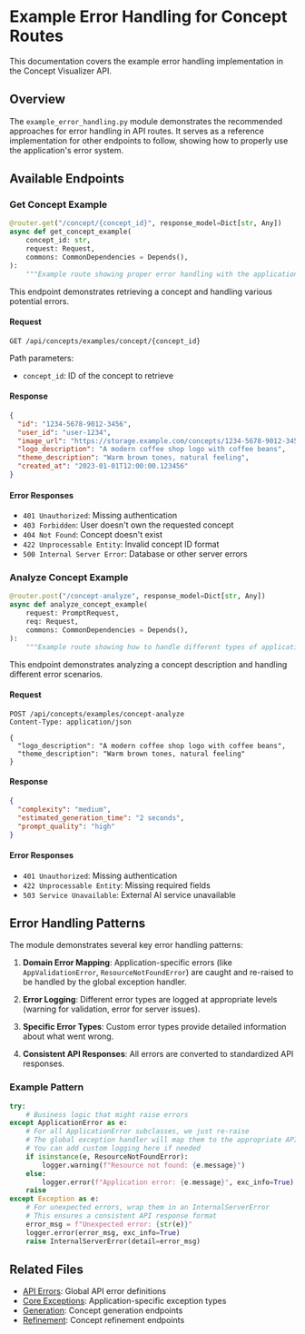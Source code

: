 # Example Error Handling for Concept Routes

This documentation covers the example error handling implementation in the Concept Visualizer API.

## Overview

The `example_error_handling.py` module demonstrates the recommended approaches for error handling in API routes. It serves as a reference implementation for other endpoints to follow, showing how to properly use the application's error system.

## Available Endpoints

### Get Concept Example

```python
@router.get("/concept/{concept_id}", response_model=Dict[str, Any])
async def get_concept_example(
    concept_id: str,
    request: Request,
    commons: CommonDependencies = Depends(),
):
    """Example route showing proper error handling with the application's error system."""
```

This endpoint demonstrates retrieving a concept and handling various potential errors.

#### Request

```
GET /api/concepts/examples/concept/{concept_id}
```

Path parameters:
- `concept_id`: ID of the concept to retrieve

#### Response

```json
{
  "id": "1234-5678-9012-3456",
  "user_id": "user-1234",
  "image_url": "https://storage.example.com/concepts/1234-5678-9012-3456.png",
  "logo_description": "A modern coffee shop logo with coffee beans",
  "theme_description": "Warm brown tones, natural feeling",
  "created_at": "2023-01-01T12:00:00.123456"
}
```

#### Error Responses

- `401 Unauthorized`: Missing authentication
- `403 Forbidden`: User doesn't own the requested concept
- `404 Not Found`: Concept doesn't exist
- `422 Unprocessable Entity`: Invalid concept ID format
- `500 Internal Server Error`: Database or other server errors

### Analyze Concept Example

```python
@router.post("/concept-analyze", response_model=Dict[str, Any])
async def analyze_concept_example(
    request: PromptRequest,
    req: Request,
    commons: CommonDependencies = Depends(),
):
    """Example route showing how to handle different types of application errors."""
```

This endpoint demonstrates analyzing a concept description and handling different error scenarios.

#### Request

```
POST /api/concepts/examples/concept-analyze
Content-Type: application/json

{
  "logo_description": "A modern coffee shop logo with coffee beans",
  "theme_description": "Warm brown tones, natural feeling"
}
```

#### Response

```json
{
  "complexity": "medium",
  "estimated_generation_time": "2 seconds",
  "prompt_quality": "high"
}
```

#### Error Responses

- `401 Unauthorized`: Missing authentication
- `422 Unprocessable Entity`: Missing required fields
- `503 Service Unavailable`: External AI service unavailable

## Error Handling Patterns

The module demonstrates several key error handling patterns:

1. **Domain Error Mapping**: Application-specific errors (like `AppValidationError`, `ResourceNotFoundError`) are caught and re-raised to be handled by the global exception handler.

2. **Error Logging**: Different error types are logged at appropriate levels (warning for validation, error for server issues).

3. **Specific Error Types**: Custom error types provide detailed information about what went wrong.

4. **Consistent API Responses**: All errors are converted to standardized API responses.

### Example Pattern

```python
try:
    # Business logic that might raise errors
except ApplicationError as e:
    # For all ApplicationError subclasses, we just re-raise
    # The global exception handler will map them to the appropriate API errors
    # You can add custom logging here if needed
    if isinstance(e, ResourceNotFoundError):
        logger.warning(f"Resource not found: {e.message}")
    else:
        logger.error(f"Application error: {e.message}", exc_info=True)
    raise
except Exception as e:
    # For unexpected errors, wrap them in an InternalServerError
    # This ensures a consistent API response format
    error_msg = f"Unexpected error: {str(e)}"
    logger.error(error_msg, exc_info=True)
    raise InternalServerError(detail=error_msg)
```

## Related Files

- [API Errors](../../errors.md): Global API error definitions
- [Core Exceptions](../../../core/exceptions.md): Application-specific exception types
- [Generation](generation.md): Concept generation endpoints
- [Refinement](refinement.md): Concept refinement endpoints 